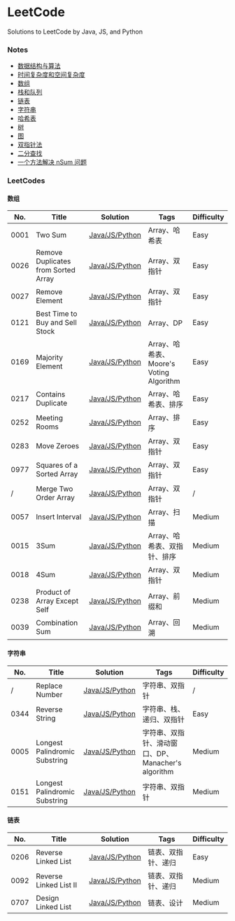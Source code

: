# LeetCode

Solutions to LeetCode by Java, JS, and Python

### Notes

- [数据结构与算法](https://github.com/donnapersonal/LeetCode/blob/main/notes/data_structure_and_algorithm.md)
- [时间复杂度和空间复杂度](https://github.com/donnapersonal/LeetCode/blob/main/notes/time_space_complexity.md)
- [数组](https://github.com/donnapersonal/LeetCode/blob/main/notes/array_basics.md)
- [栈和队列](https://github.com/donnapersonal/LeetCode/blob/main/notes/stack_and_queue_basics.md)
- [链表](https://github.com/donnapersonal/LeetCode/blob/main/notes/linked_list_basics.md)
- [字符串](https://github.com/donnapersonal/LeetCode/blob/main/notes/string_basics.md)
- [哈希表](https://github.com/donnapersonal/LeetCode/blob/main/notes/hash_table.basics.md)
- [树](https://github.com/donnapersonal/LeetCode/blob/main/notes/tree_basics.md)
- [图](https://github.com/donnapersonal/LeetCode/blob/main/notes/graphic_basics.md)
- [双指针法](https://github.com/donnapersonal/LeetCode/blob/main/notes/two_pointer.md)
- [二分查找](https://github.com/donnapersonal/LeetCode/blob/main/notes/binary_search.md)
- [一个方法解决 nSum 问题](https://github.com/donnapersonal/LeetCode/blob/main/notes/n_sum.md)

### LeetCodes

#### 数组

|	No. |	Title |	Solution | Tags | Difficulty |
|	--- |	--- | --- | --- | --- |
|	0001 | Two Sum | [Java/JS/Python](https://github.com/donnapersonal/LeetCode/blob/main/solutions/0001.two_sum.md) | Array、哈希表 | Easy |
|	0026 | Remove Duplicates from Sorted Array | [Java/JS/Python](https://github.com/donnapersonal/LeetCode/blob/main/solutions/0026.remove_duplicates_from_sorted_array.md) | Array、双指针 | Easy |
|	0027 | Remove Element | [Java/JS/Python](https://github.com/donnapersonal/LeetCode/blob/main/solutions/0027.remove_element.md) | Array、双指针 | Easy |
|	0121 | Best Time to Buy and Sell Stock | [Java/JS/Python](https://github.com/donnapersonal/LeetCode/blob/main/solutions/0121.best_time_to_buy_and_sell_stock.md) | Array、DP | Easy |
|	0169 | Majority Element | [Java/JS/Python](https://github.com/donnapersonal/LeetCode/blob/main/solutions/0169.majority_element.md) | Array、哈希表、Moore's Voting Algorithm | Easy |
|	0217 | Contains Duplicate | [Java/JS/Python](https://github.com/donnapersonal/LeetCode/blob/main/solutions/0217.contains_duplicate.md) | Array、哈希表、排序 | Easy |
|	0252 | Meeting Rooms | [Java/JS/Python](https://github.com/donnapersonal/LeetCode/blob/main/solutions/0252.meeting_rooms.md) | Array、排序 | Easy |
|	0283 | Move Zeroes | [Java/JS/Python](https://github.com/donnapersonal/LeetCode/blob/main/solutions/0283.move_zeroes.md) | Array、双指针 | Easy |
|	0977 | Squares of a Sorted Array | [Java/JS/Python](https://github.com/donnapersonal/LeetCode/blob/main/solutions/0977.squares_of_a_sorted_array.md) | Array、双指针 | Easy |
|	/ | Merge Two Order Array | [Java/JS/Python](https://github.com/donnapersonal/LeetCode/blob/main/solutions/merge_two_order_array.md) | Array、双指针 | / |
|	0057 | Insert Interval| [Java/JS/Python](https://github.com/donnapersonal/LeetCode/blob/main/solutions/0057.insert_interval.md) | Array、扫描 | Medium |
|	0015 | 3Sum | [Java/JS/Python](https://github.com/donnapersonal/LeetCode/blob/main/solutions/0015.3sum.md) | Array、哈希表、双指针、排序 | Medium |
|	0018 | 4Sum| [Java/JS/Python](https://github.com/donnapersonal/LeetCode/blob/main/solutions/0018.4sum.md) | Array、双指针 | Medium |
|	0238 | Product of Array Except Self | [Java/JS/Python](https://github.com/donnapersonal/LeetCode/blob/main/solutions/0238.product_of_array_except_self.md) | Array、前缀和 | Medium |
|	0039 | Combination Sum | [Java/JS/Python](https://github.com/donnapersonal/LeetCode/blob/main/solutions/0039.combination_sum.md) | Array、回溯 | Medium |

#### 字符串

|	No. |	Title |	Solution | Tags | Difficulty |
|	--- |	--- | --- | --- | --- |
|	/ | Replace Number | [Java/JS/Python](https://github.com/donnapersonal/LeetCode/blob/main/solutions/replace_number.md) | 字符串、双指针 | / |
|	0344 | Reverse String | [Java/JS/Python](https://github.com/donnapersonal/LeetCode/blob/main/solutions/0344.reverse_string.md) | 字符串、栈、递归、双指针 | Easy |
|	0005 | Longest Palindromic Substring | [Java/JS/Python](https://github.com/donnapersonal/LeetCode/blob/main/solutions/0005.longest_palindromic_substring.md) | 字符串、双指针、滑动窗口、DP、Manacher's algorithm | Medium |
|	0151 | Longest Palindromic Substring | [Java/JS/Python](https://github.com/donnapersonal/LeetCode/blob/main/solutions/0151.reverse_words_in_a_string.md) | 字符串、双指针 | Medium |

#### 链表

|	No. |	Title |	Solution | Tags | Difficulty |
|	--- |	--- | --- | --- | --- |
|	0206 | Reverse Linked List | [Java/JS/Python](https://github.com/donnapersonal/LeetCode/blob/main/solutions/0206.reverse_linked_list.md) | 链表、双指针、递归 | Easy |
|	0092 | Reverse Linked List II | [Java/JS/Python](https://github.com/donnapersonal/LeetCode/blob/main/solutions/0092.reverse_linked_list_II.md) | 链表、双指针、递归 | Medium |
|	0707 | Design Linked List | [Java/JS/Python](https://github.com/donnapersonal/LeetCode/blob/main/solutions/0707.design_linked_list.md) | 链表、设计 | Medium |







